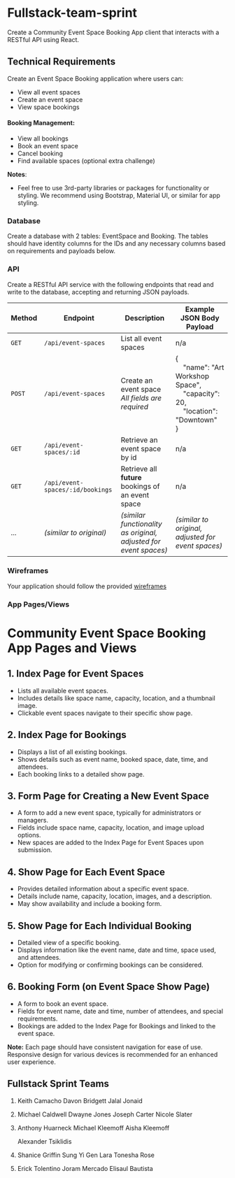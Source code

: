 # Fullstack-team-sprint

Create a Community Event Space Booking App client that interacts with a RESTful API using React.

## Technical Requirements

Create an Event Space Booking application where users can:

- View all event spaces
- Create an event space
- View space bookings

#### Booking Management:

- View all bookings
- Book an event space
- Cancel booking
- Find available spaces (optional extra challenge)

**Notes**:

- Feel free to use 3rd-party libraries or packages for functionality or styling. We recommend using Bootstrap, Material UI, or similar for app styling.

### Database

Create a database with 2 tables: EventSpace and Booking. The tables should have identity columns for the IDs and any necessary columns based on requirements and payloads below.

### API

Create a RESTful API service with the following endpoints that read and write to the database, accepting and returning JSON payloads.

| Method   | Endpoint                     | Description                                                                                                                                | Example JSON Body Payload                                                                                                                                                                                                                                                                                                         |
| -------- | ---------------------------- | ------------------------------------------------------------------------------------------------------------------------------------------ | ---------------------------------------------------------------------------------------------------------------------------------------------------------------------------------------------------------------------------------------------------------------------------------------------------------------------------------- |
| `GET`    | `/api/event-spaces`          | List all event spaces                                                                                                                      | n/a                                                                                                                                                                                                                                                                                                                                |
| `POST`   | `/api/event-spaces`          | Create an event space<br><em>All fields are required</em>                                                                                  | { <br>&nbsp;&nbsp;&nbsp;&nbsp;"name": "Art Workshop Space",<br>&nbsp;&nbsp;&nbsp;&nbsp;"capacity": 20,<br>&nbsp;&nbsp;&nbsp;&nbsp;"location": "Downtown"<br>}                                                                                                                                                                      |
| `GET`    | `/api/event-spaces/:id`      | Retrieve an event space by id                                                                                                              | n/a                                                                                                                                                                                                                                                                                                                                |
| `GET`    | `/api/event-spaces/:id/bookings` | Retrieve all **future** bookings of an event space                                                                                          | n/a                                                                                                                                                                                                                                                                                                                                |
| ...      | *(similar to original)*     | *(similar functionality as original, adjusted for event spaces)*                                                                            | *(similar to original, adjusted for event spaces)*                                                                                                                                                                                                                                                                                 |

### Wireframes

Your application should follow the provided [wireframes](/assets/wireframes)

### App Pages/Views
# Community Event Space Booking App Pages and Views

## 1. Index Page for Event Spaces
- Lists all available event spaces.
- Includes details like space name, capacity, location, and a thumbnail image.
- Clickable event spaces navigate to their specific show page.

## 2. Index Page for Bookings
- Displays a list of all existing bookings.
- Shows details such as event name, booked space, date, time, and attendees.
- Each booking links to a detailed show page.

## 3. Form Page for Creating a New Event Space
- A form to add a new event space, typically for administrators or managers.
- Fields include space name, capacity, location, and image upload options.
- New spaces are added to the Index Page for Event Spaces upon submission.

## 4. Show Page for Each Event Space
- Provides detailed information about a specific event space.
- Details include name, capacity, location, images, and a description.
- May show availability and include a booking form.

## 5. Show Page for Each Individual Booking
- Detailed view of a specific booking.
- Displays information like the event name, date and time, space used, and attendees.
- Option for modifying or confirming bookings can be considered.

## 6. Booking Form (on Event Space Show Page)
- A form to book an event space.
- Fields for event name, date and time, number of attendees, and special requirements.
- Bookings are added to the Index Page for Bookings and linked to the event space.

**Note:** Each page should have consistent navigation for ease of use. Responsive design for various devices is recommended for an enhanced user experience.

## Fullstack Sprint Teams

1. Keith 	Camacho
   Davon	Bridgett
   Jalal	Jonaid

2. Michael 	Caldwell
   Dwayne	Jones
   Joseph 	Carter
   Nicole 	Slater
   
4. Anthony 	Huarneck
   Michael 	Kleemoff
   Aisha 	Kleemoff
   
   Alexander	Tsiklidis
5. Shanice	Griffin
   Sung	Yi
   Gen	Lara
   Tonesha	Rose
   
6. Erick 	Tolentino
  Joram 	Mercado
  Elisaul	Bautista

